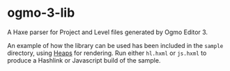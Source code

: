 # ogmo-3-lib

A Haxe parser for Project and Level files generated by Ogmo Editor 3.

An example of how the library can be used has been included in the `sample` directory, using [Heaps](https://heaps.io) for rendering. Run either `hl.hxml` or `js.hxml` to produce a Hashlink or Javascript build of the sample.